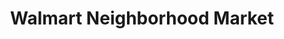 ---
title: "Walmart Neighborhood Market"
url: /colleyville/walmart-neighborhood-market/
shop: Supermarkt
---